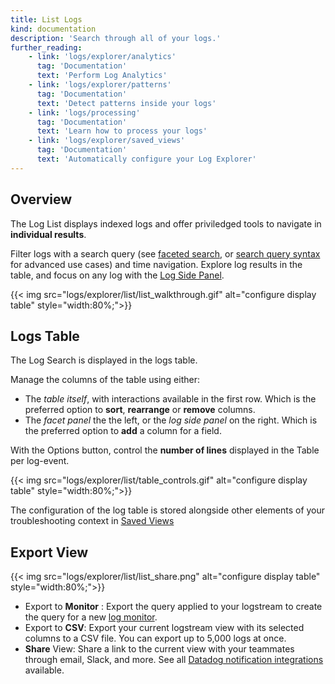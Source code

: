 ```yaml
---
title: List Logs
kind: documentation
description: 'Search through all of your logs.'
further_reading:
    - link: 'logs/explorer/analytics'
      tag: 'Documentation'
      text: 'Perform Log Analytics'
    - link: 'logs/explorer/patterns'
      tag: 'Documentation'
      text: 'Detect patterns inside your logs'
    - link: 'logs/processing'
      tag: 'Documentation'
      text: 'Learn how to process your logs'
    - link: 'logs/explorer/saved_views'
      tag: 'Documentation'
      text: 'Automatically configure your Log Explorer'
---
```


## Overview

The Log List displays indexed logs and offer priviledged tools to navigate in **individual results**.

Filter logs with a search query (see [faceted search][1], or [search query syntax][2] for advanced use cases) and time navigation. Explore log results in the table, and focus on any log with the [Log Side Panel][3].

{{< img src="logs/explorer/list/list_walkthrough.gif" alt="configure display table"  style="width:80%;">}}

## Logs Table

The Log Search is displayed in the logs table.

Manage the columns of the table using either:

- The _table itself_, with interactions available in the first row. Which is the preferred option to **sort**, **rearrange** or **remove** columns.
- The _facet panel_ the the left, or the _log side panel_ on the right. Which is the preferred option to **add** a column for a field.

With the Options button, control the **number of lines** displayed in the Table per log-event.

{{< img src="logs/explorer/list/table_controls.gif" alt="configure display table"  style="width:80%;">}}

The configuration of the log table is stored alongside other elements of your troubleshooting context in [Saved Views][4]

## Export View

{{< img src="logs/explorer/list/list_share.png" alt="configure display table"  style="width:80%;">}}

- Export to **Monitor** : Export the query applied to your logstream to create the query for a new [log monitor][5].
- Export to **CSV**: Export your current logstream view with its selected columns to a CSV file. You can export up to 5,000 logs at once.
- **Share** View: Share a link to the current view with your teammates through email, Slack, and more. See all [Datadog notification integrations][6] available.

[1]: /logs/explorer/facets/
[2]: /logs/search-syntax/
[3]: /logs/explorer/?tab=logsearch#the-log-side-panel
[4]: /logs/explorer/saved_views/
[5]: /monitors/monitor_types/log/
[6]: /integrations/#cat-notification
